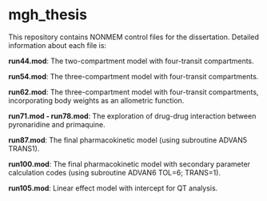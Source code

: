 # mgh_thesis

This repository contains NONMEM control files for the dissertation. Detailed information about each file is:

**run44.mod**: The two-compartment model with four-transit compartments.

**run54.mod**: The three-compartment model with four-transit compartments.

**run62.mod**: The three-compartment model with four-transit compartments, incorporating body weights as an allometric function.

**run71.mod - run78.mod**: The exploration of drug-drug interaction between pyronaridine and primaquine.

**run87.mod**: The final pharmacokinetic model (using subroutine ADVAN5 TRANS1). 

**run100.mod**: The final pharmacokinetic model with secondary parameter calculation codes (using subroutine ADVAN6 TOL=6; TRANS=1).

**run105.mod**: Linear effect model with intercept for QT analysis.
